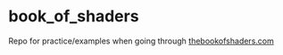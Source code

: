 # book_of_shaders
Repo for practice/examples when going through [thebookofshaders.com](https://thebookofshaders.com/)
